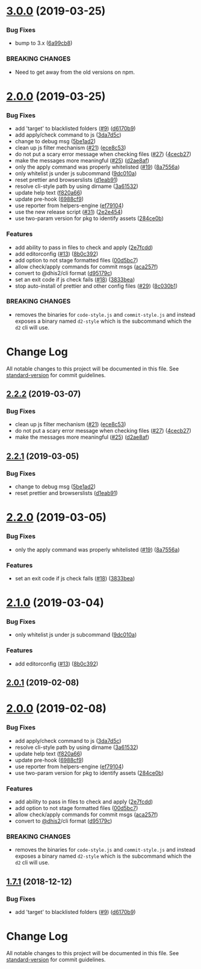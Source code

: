 # [3.0.0](https://github.com/dhis2/cli-style/compare/v2.0.0...v3.0.0) (2019-03-25)


### Bug Fixes

* bump to 3.x ([6a99cb8](https://github.com/dhis2/cli-style/commit/6a99cb8))


### BREAKING CHANGES

* Need to get away from the old versions on npm.

# [2.0.0](https://github.com/dhis2/cli-style/compare/v1.7.0...v2.0.0) (2019-03-25)


### Bug Fixes

* add 'target' to blacklisted folders ([#9](https://github.com/dhis2/cli-style/issues/9)) ([d6170b9](https://github.com/dhis2/cli-style/commit/d6170b9))
* add apply/check command to js ([3da7d5c](https://github.com/dhis2/cli-style/commit/3da7d5c))
* change to debug msg ([5be1ad2](https://github.com/dhis2/cli-style/commit/5be1ad2))
* clean up js filter mechanism ([#21](https://github.com/dhis2/cli-style/issues/21)) ([ece8c53](https://github.com/dhis2/cli-style/commit/ece8c53))
* do not put a scary error message when checking files ([#27](https://github.com/dhis2/cli-style/issues/27)) ([4cecb27](https://github.com/dhis2/cli-style/commit/4cecb27))
* make the messages more meaningful ([#25](https://github.com/dhis2/cli-style/issues/25)) ([d2ae8af](https://github.com/dhis2/cli-style/commit/d2ae8af))
* only the apply command was properly whitelisted ([#19](https://github.com/dhis2/cli-style/issues/19)) ([8a7556a](https://github.com/dhis2/cli-style/commit/8a7556a))
* only whitelist js under js subcommand ([9dc010a](https://github.com/dhis2/cli-style/commit/9dc010a))
* reset prettier and browserslists ([d1eab91](https://github.com/dhis2/cli-style/commit/d1eab91))
* resolve cli-style path by using dirname ([3a61532](https://github.com/dhis2/cli-style/commit/3a61532))
* update help text ([f820a66](https://github.com/dhis2/cli-style/commit/f820a66))
* update pre-hook ([6988cf9](https://github.com/dhis2/cli-style/commit/6988cf9))
* use reporter from helpers-engine ([ef79104](https://github.com/dhis2/cli-style/commit/ef79104))
* use the new release script ([#31](https://github.com/dhis2/cli-style/issues/31)) ([2e2e454](https://github.com/dhis2/cli-style/commit/2e2e454))
* use two-param version for pkg to identify assets ([284ce0b](https://github.com/dhis2/cli-style/commit/284ce0b))


### Features

* add ability to pass in files to check and apply ([2e7fcdd](https://github.com/dhis2/cli-style/commit/2e7fcdd))
* add editorconfig ([#13](https://github.com/dhis2/cli-style/issues/13)) ([8b0c392](https://github.com/dhis2/cli-style/commit/8b0c392))
* add option to not stage formatted files ([00d5bc7](https://github.com/dhis2/cli-style/commit/00d5bc7))
* allow check/apply commands for commit msgs ([aca257f](https://github.com/dhis2/cli-style/commit/aca257f))
* convert to @dhis2/cli format ([d95179c](https://github.com/dhis2/cli-style/commit/d95179c))
* set an exit code if js check fails ([#18](https://github.com/dhis2/cli-style/issues/18)) ([3833bea](https://github.com/dhis2/cli-style/commit/3833bea))
* stop auto-install of prettier and other config files ([#29](https://github.com/dhis2/cli-style/issues/29)) ([8c030b1](https://github.com/dhis2/cli-style/commit/8c030b1))


### BREAKING CHANGES

* removes the binaries for `code-style.js` and
`commit-style.js` and instead exposes a binary named `d2-style` which is
the subcommand which the `d2` cli will use.

# Change Log

All notable changes to this project will be documented in this file. See [standard-version](https://github.com/conventional-changelog/standard-version) for commit guidelines.

<a name="2.2.2"></a>
## [2.2.2](https://github.com/dhis2/cli-style/compare/2.2.1...2.2.2) (2019-03-07)


### Bug Fixes

* clean up js filter mechanism ([#21](https://github.com/dhis2/cli-style/issues/21)) ([ece8c53](https://github.com/dhis2/cli-style/commit/ece8c53))
* do not put a scary error message when checking files ([#27](https://github.com/dhis2/cli-style/issues/27)) ([4cecb27](https://github.com/dhis2/cli-style/commit/4cecb27))
* make the messages more meaningful ([#25](https://github.com/dhis2/cli-style/issues/25)) ([d2ae8af](https://github.com/dhis2/cli-style/commit/d2ae8af))



<a name="2.2.1"></a>
## [2.2.1](https://github.com/dhis2/cli-style/compare/2.2.0...2.2.1) (2019-03-05)


### Bug Fixes

* change to debug msg ([5be1ad2](https://github.com/dhis2/cli-style/commit/5be1ad2))
* reset prettier and browserslists ([d1eab91](https://github.com/dhis2/cli-style/commit/d1eab91))



<a name="2.2.0"></a>
# [2.2.0](https://github.com/dhis2/cli-style/compare/2.1.0...2.2.0) (2019-03-05)


### Bug Fixes

* only the apply command was properly whitelisted ([#19](https://github.com/dhis2/cli-style/issues/19)) ([8a7556a](https://github.com/dhis2/cli-style/commit/8a7556a))


### Features

* set an exit code if js check fails ([#18](https://github.com/dhis2/cli-style/issues/18)) ([3833bea](https://github.com/dhis2/cli-style/commit/3833bea))



<a name="2.1.0"></a>

# [2.1.0](https://github.com/dhis2/cli-style/compare/2.0.1...2.1.0) (2019-03-04)

### Bug Fixes

-   only whitelist js under js subcommand ([9dc010a](https://github.com/dhis2/cli-style/commit/9dc010a))

### Features

-   add editorconfig ([#13](https://github.com/dhis2/cli-style/issues/13)) ([8b0c392](https://github.com/dhis2/cli-style/commit/8b0c392))

<a name="2.0.1"></a>

## [2.0.1](https://github.com/dhis2/cli-style/compare/2.0.0...2.0.1) (2019-02-08)

<a name="2.0.0"></a>

# [2.0.0](https://github.com/dhis2/code-style/compare/1.7.1...2.0.0) (2019-02-08)

### Bug Fixes

-   add apply/check command to js ([3da7d5c](https://github.com/dhis2/code-style/commit/3da7d5c))
-   resolve cli-style path by using dirname ([3a61532](https://github.com/dhis2/code-style/commit/3a61532))
-   update help text ([f820a66](https://github.com/dhis2/code-style/commit/f820a66))
-   update pre-hook ([6988cf9](https://github.com/dhis2/code-style/commit/6988cf9))
-   use reporter from helpers-engine ([ef79104](https://github.com/dhis2/code-style/commit/ef79104))
-   use two-param version for pkg to identify assets ([284ce0b](https://github.com/dhis2/code-style/commit/284ce0b))

### Features

-   add ability to pass in files to check and apply ([2e7fcdd](https://github.com/dhis2/code-style/commit/2e7fcdd))
-   add option to not stage formatted files ([00d5bc7](https://github.com/dhis2/code-style/commit/00d5bc7))
-   allow check/apply commands for commit msgs ([aca257f](https://github.com/dhis2/code-style/commit/aca257f))
-   convert to [@dhis2](https://github.com/dhis2)/cli format ([d95179c](https://github.com/dhis2/code-style/commit/d95179c))

### BREAKING CHANGES

-   removes the binaries for `code-style.js` and
    `commit-style.js` and instead exposes a binary named `d2-style` which is
    the subcommand which the `d2` cli will use.

<a name="1.7.1"></a>

## [1.7.1](https://github.com/dhis2/code-style/compare/1.7.0...1.7.1) (2018-12-12)

### Bug Fixes

-   add 'target' to blacklisted folders ([#9](https://github.com/dhis2/code-style/issues/9)) ([d6170b9](https://github.com/dhis2/code-style/commit/d6170b9))

# Change Log

All notable changes to this project will be documented in this file. See [standard-version](https://github.com/conventional-changelog/standard-version) for commit guidelines.
